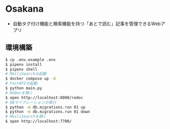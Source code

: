 # Osakana

- 自動タグ付け機能と検索機能を持つ「あとで読む」記事を管理できるWebアプリ

## 環境構築

```bash
$ cp .env.example .env
$ pipenv install
$ pipenv shell
# MeiliSearchの起動
$ docker compose up -d
# FastAPIの起動
$ python main.py
# ReDocを開く
$ open http://localhost:8000/redoc
# DBマイグレーションの実行
$ python -m db.migrations.run 01 up
$ python -m db.migrations.run 01 down
# MeiliSearchを開く
$ open http://localhost:7700/
```
